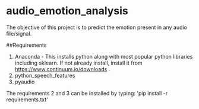 # audio_emotion_analysis
The objective of this project is to predict the emotion present in any audio file/signal.

##Requirements
1. Anaconda - This installs python along with most popular python libraries including sklearn. If not already install, install it from https://www.continuum.io/downloads . 
2. python_speech_features
3. pyaudio

The requirements 2 and 3 can be installed by typing:
	'pip install -r requirements.txt'



